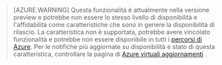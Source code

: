 >[AZURE.WARNING] Questa funzionalità è attualmente nella versione preview e potrebbe non essere lo stesso livello di disponibilità e l'affidabilità come caratteristiche che sono in genere la disponibilità di rilascio. La caratteristica non è supportata, potrebbe avere vincolato funzionalità e potrebbe non essere disponibile in tutti i [percorsi di Azure](https://azure.microsoft.com/regions/). Per le notifiche più aggiornate su disponibilità e stato di questa caratteristica, controllare la pagina di [Azure virtuali aggiornamenti](https://azure.microsoft.com/updates/?product=virtual-network) .